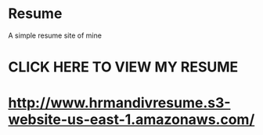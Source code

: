 # Resume
A simple resume site of mine

# CLICK HERE TO VIEW MY RESUME
# http://www.hrmandivresume.s3-website-us-east-1.amazonaws.com/

